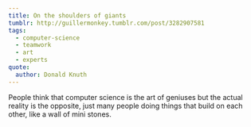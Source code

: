 ```yaml
---
title: On the shoulders of giants
tumblr: http://guillermonkey.tumblr.com/post/3282907581
tags:
  - computer-science
  - teamwork
  - art
  - experts
quote:
  author: Donald Knuth
---
```


People think that computer science is the art of geniuses but the actual reality is the opposite, just many people doing things that build on each other, like a wall of mini stones.

